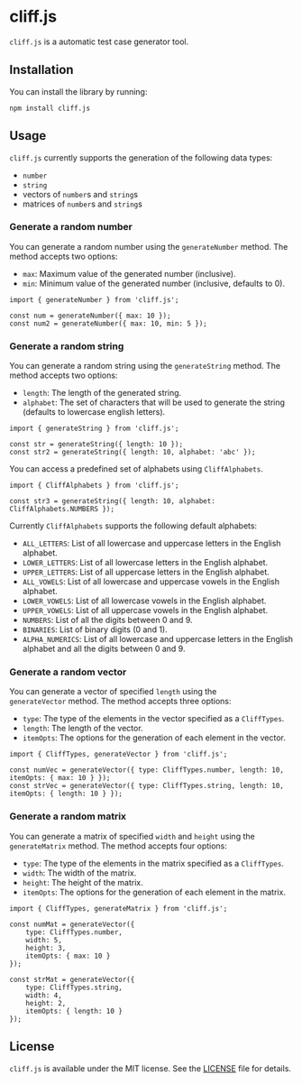 # cliff.js

`cliff.js` is a automatic test case generator tool.

## Installation
You can install the library by running:
```
npm install cliff.js
```

## Usage
`cliff.js` currently supports the generation of the following data types:
- `number`
- `string`
- vectors of `number`s and `string`s
- matrices of `number`s and `string`s

### Generate a random number
You can generate a random number using the `generateNumber` method.
The method accepts two options:
- `max`: Maximum value of the generated number (inclusive).
- `min`: Minimum value of the generated number (inclusive, defaults to 0).
```
import { generateNumber } from 'cliff.js';

const num = generateNumber({ max: 10 });
const num2 = generateNumber({ max: 10, min: 5 });
```

### Generate a random string
You can generate a random string using the `generateString` method.
The method accepts two options:
- `length`: The length of the generated string.
- `alphabet`: The set of characters that will be used to generate the string (defaults to lowercase english letters).
```
import { generateString } from 'cliff.js';

const str = generateString({ length: 10 });
const str2 = generateString({ length: 10, alphabet: 'abc' });
```

You can access a predefined set of alphabets using `CliffAlphabets`.
```
import { CliffAlphabets } from 'cliff.js';

const str3 = generateString({ length: 10, alphabet: CliffAlphabets.NUMBERS });
```

Currently `CliffAlphabets` supports the following default alphabets:
- `ALL_LETTERS`: List of all lowercase and uppercase letters in the English alphabet.
- `LOWER_LETTERS`: List of all lowercase letters in the English alphabet.
- `UPPER_LETTERS`: List of all uppercase letters in the English alphabet.
- `ALL_VOWELS`: List of all lowercase and uppercase vowels in the English alphabet.
- `LOWER_VOWELS`: List of all lowercase vowels in the English alphabet.
- `UPPER_VOWELS`: List of all uppercase vowels in the English alphabet.
- `NUMBERS`: List of all the digits between 0 and 9.
- `BINARIES`: List of binary digits (0 and 1).
- `ALPHA_NUMERICS`: List of all lowercase and uppercase letters in the English alphabet and all the digits between 0 and 9.

### Generate a random vector
You can generate a vector of specified `length` using the `generateVector` method.
The method accepts three options:
- `type`: The type of the elements in the vector specified as a `CliffTypes`.
- `length`: The length of the vector.
- `itemOpts`: The options for the generation of each element in the vector.
```
import { CliffTypes, generateVector } from 'cliff.js';

const numVec = generateVector({ type: CliffTypes.number, length: 10, itemOpts: { max: 10 } });
const strVec = generateVector({ type: CliffTypes.string, length: 10, itemOpts: { length: 10 } });
```

### Generate a random matrix
You can generate a matrix of specified `width` and `height` using the `generateMatrix` method.
The method accepts four options:
- `type`: The type of the elements in the matrix specified as a `CliffTypes`.
- `width`: The width of the matrix.
- `height`: The height of the matrix.
- `itemOpts`: The options for the generation of each element in the matrix.
```
import { CliffTypes, generateMatrix } from 'cliff.js';

const numMat = generateVector({ 
    type: CliffTypes.number, 
    width: 5, 
    height: 3, 
    itemOpts: { max: 10 } 
});

const strMat = generateVector({ 
    type: CliffTypes.string, 
    width: 4, 
    height: 2, 
    itemOpts: { length: 10 } 
});
```

## License
`cliff.js` is available under the MIT license. See the [LICENSE](LICENSE) file for details.
